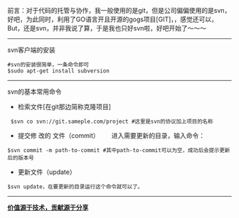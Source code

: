 前言：对于代码的托管与协作，我一般使用的是git，但是公司偏偏使用的是svn，好吧，为此同时，利用了GO语言开且开源的gogs项目[GIT]，，感觉还可以，But，还是svn，并非我说了算，于是我也只好svn啦，好吧开始了～～～
___
svn客户端的安装
~~~
#svn的安装很简单，一条命令即可
$sudo apt-get install subversion
~~~
___
svn的基本常用命令
- 检索文件[在git那边简称克隆项目]
~~~
 $svn co svn://git.sameple.com/project #这里是svn的协议加上项目的名称
~~~
- 提交修 改的 文件（commit）
      进入需要更新的目录，输入命令：
~~~
$svn commit -m path-to-commit #其中path-to-commit可以为空，成功后会提示更新后的版本号
~~~
- 更新文件（update）
~~~
$svn update，在要更新的目录运行这个命令就可以了。
~~~
___
**[价值源于技术，贡献源于分享](https://github.com/alicfeng)**
